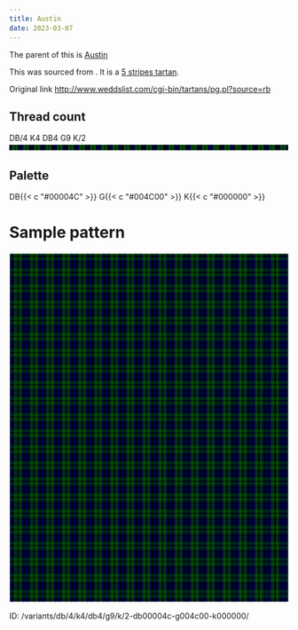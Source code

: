 ```yaml
---
title: Austin
date: 2023-03-07
---
```

The parent of this is [Austin](/tartans/db/4/k4/db4/g9/k/2/)


This was sourced from <no value>.  It is a [5 stripes tartan](/stripes/stripes5/).

Original link http://www.weddslist.com/cgi-bin/tartans/pg.pl?source=rb

## Thread count
DB/4 K4 DB4 G9 K/2
![Sett](sett.png)

## Palette
DB{{< c "#00004C" >}} G{{< c "#004C00" >}} K{{< c "#000000" >}}

# Sample pattern

![Tartan detail](tartan.png "DB/4 K4 DB4 G9 K/2 tartan")

ID: /variants/db/4/k4/db4/g9/k/2-db00004c-g004c00-k000000/